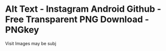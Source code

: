 # Alt Text - Instagram Android Github - Free Transparent PNG Download - PNGkey
Visit
Images may be subj
